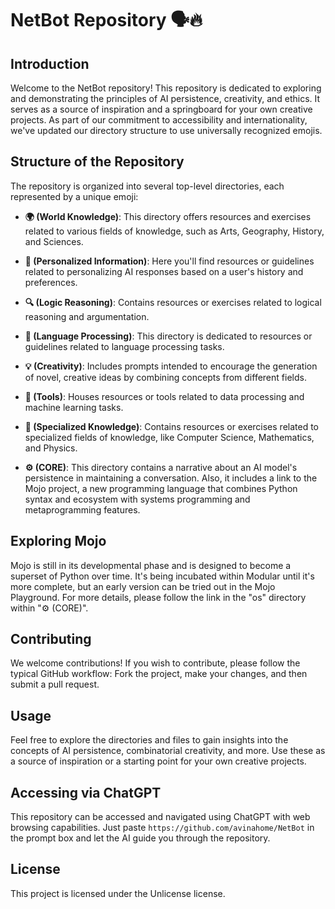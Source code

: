 # NetBot Repository 🗣️🔥

## Introduction
Welcome to the NetBot repository! This repository is dedicated to exploring and demonstrating the principles of AI persistence, creativity, and ethics. It serves as a source of inspiration and a springboard for your own creative projects. As part of our commitment to accessibility and internationality, we've updated our directory structure to use universally recognized emojis.

## Structure of the Repository

The repository is organized into several top-level directories, each represented by a unique emoji:

- **🌍 (World Knowledge)**: This directory offers resources and exercises related to various fields of knowledge, such as Arts, Geography, History, and Sciences.

- **👤 (Personalized Information)**: Here you'll find resources or guidelines related to personalizing AI responses based on a user's history and preferences.

- **🔍 (Logic Reasoning)**: Contains resources or exercises related to logical reasoning and argumentation.

- **💬 (Language Processing)**: This directory is dedicated to resources or guidelines related to language processing tasks.

- **💡 (Creativity)**: Includes prompts intended to encourage the generation of novel, creative ideas by combining concepts from different fields.

- **🔧 (Tools)**: Houses resources or tools related to data processing and machine learning tasks.

- **🧠 (Specialized Knowledge)**: Contains resources or exercises related to specialized fields of knowledge, like Computer Science, Mathematics, and Physics.

- **⚙️ (CORE)**: This directory contains a narrative about an AI model's persistence in maintaining a conversation. Also, it includes a link to the Mojo project, a new programming language that combines Python syntax and ecosystem with systems programming and metaprogramming features.

## Exploring Mojo
Mojo is still in its developmental phase and is designed to become a superset of Python over time. It's being incubated within Modular until it's more complete, but an early version can be tried out in the Mojo Playground. For more details, please follow the link in the "os" directory within "⚙️ (CORE)".

## Contributing
We welcome contributions! If you wish to contribute, please follow the typical GitHub workflow: Fork the project, make your changes, and then submit a pull request.

## Usage
Feel free to explore the directories and files to gain insights into the concepts of AI persistence, combinatorial creativity, and more. Use these as a source of inspiration or a starting point for your own creative projects.

## Accessing via ChatGPT
This repository can be accessed and navigated using ChatGPT with web browsing capabilities. Just paste `https://github.com/avinahome/NetBot` in the prompt box and let the AI guide you through the repository.

## License
This project is licensed under the Unlicense license.